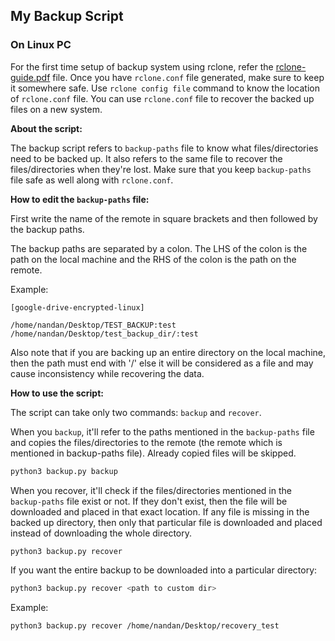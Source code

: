## My Backup Script

### On Linux PC

For the first time setup of backup system using rclone, refer the [rclone-guide.pdf](https://github.com/NandanDesai/my-backup-scripts/blob/master/rclone-guide.pdf) file. Once you have `rclone.conf` file generated, make sure to keep it somewhere safe. Use `rclone config file` command to know the location of `rclone.conf` file. You can use `rclone.conf` file to recover the backed up files on a new system.

**About the script:**

The backup script refers to `backup-paths` file to know what files/directories need to be backed up. It also refers to the same file to recover the files/directories when they're lost. Make sure that you keep `backup-paths` file safe as well along with `rclone.conf`.

**How to edit the `backup-paths` file:**

First write the name of the remote in square brackets and then followed by the backup paths.

The backup paths are separated by a colon. The LHS of the colon is the path on the local machine and the RHS of the colon is the path on the remote.

Example:

```
[google-drive-encrypted-linux]

/home/nandan/Desktop/TEST_BACKUP:test
/home/nandan/Desktop/test_backup_dir/:test
```

Also note that if you are backing up an entire directory on the local machine, then the path must end with '/' else it will be considered as a file and may cause inconsistency while recovering the data.

**How to use the script:**

The script can take only two commands: `backup` and `recover`. 

When you `backup`, it'll refer to the paths mentioned in the `backup-paths` file and copies the files/directories to the remote (the remote which is mentioned in backup-paths file). Already copied files will be skipped.

```bash
python3 backup.py backup
```

When you recover, it'll check if the files/directories mentioned in the `backup-paths` file exist or not. If they don't exist, then the file will be downloaded and placed in that exact location. If any file is missing in the backed up directory, then only that particular file is downloaded and placed instead of downloading the whole directory.

```bash
python3 backup.py recover
```

If you want the entire backup to be downloaded into a particular directory:

```bash
python3 backup.py recover <path to custom dir>
```

Example:

```bash
python3 backup.py recover /home/nandan/Desktop/recovery_test
```


